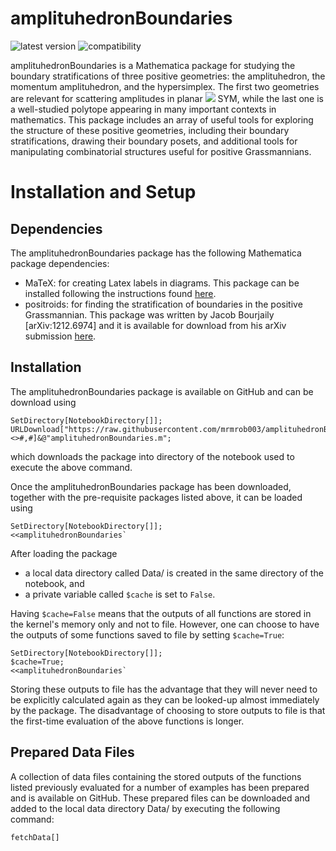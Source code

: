 # amplituhedronBoundaries

![latest version](https://img.shields.io/badge/version-1.0.0-blue.svg)
![compatibility](https://img.shields.io/badge/Mathematica-11.x%2B-red.svg)

amplituhedronBoundaries is a Mathematica package for studying the boundary stratifications of three positive geometries: the amplituhedron, the momentum amplituhedron, and the hypersimplex. The first two geometries are relevant for scattering amplitudes in planar <img src="https://latex.codecogs.com/gif.latex?\mathcal{N}=4"/> SYM, while the last one is a well-studied polytope appearing in many important contexts in mathematics. This package includes an array of useful tools for exploring the structure of these positive geometries, including their boundary stratifications, drawing their boundary posets, and additional tools for manipulating combinatorial structures useful for positive Grassmannians.

# Installation and Setup

## Dependencies
The amplituhedronBoundaries package has the following Mathematica package dependencies:
- MaTeX: for creating Latex labels in diagrams. This package can be installed following the instructions found [here](https://github.com/szhorvat/MaTeX).
- positroids: for finding the stratification of boundaries in the positive Grassmannian. This package was written by Jacob Bourjaily [arXiv:1212.6974] and it is available for download from his arXiv submission [here](https://arxiv.org/e-print/1212.6974).

## Installation
The amplituhedronBoundaries package is available on GitHub and can be download using
```
SetDirectory[NotebookDirectory[]];
URLDownload["https://raw.githubusercontent.com/mrmrob003/amplituhedronBoundariesTest/master/"<>#,#]&@"amplituhedronBoundaries.m";
 ```
which downloads the package into directory of the notebook used to execute the above command. 

Once the amplituhedronBoundaries package has been downloaded, together with the pre-requisite packages listed above, it can be loaded using
```
SetDirectory[NotebookDirectory[]];
<<amplituhedronBoundaries`
```

After loading the package
- a local data directory called Data/ is created in the same directory of the notebook, and
- a private variable called `$cache` is set to `False`.

Having `$cache=False` means that the outputs of all functions are stored in the kernel's memory only and not to file. However, one can choose to have the outputs of some functions saved to file by setting `$cache=True`:
```
SetDirectory[NotebookDirectory[]];
$cache=True;
<<amplituhedronBoundaries`
```

Storing these outputs to file has the advantage that they will never need to be explicitly calculated again as they can be looked-up  almost immediately by the package. The disadvantage of choosing to store outputs to file is that the first-time evaluation of the above functions is longer.

## Prepared Data Files
A collection of data files containing the stored outputs of the functions listed previously evaluated for a number of examples has been prepared and is available on GitHub. These prepared files can be downloaded and added to the local data directory Data/ by executing the following command:
```
fetchData[]
```
